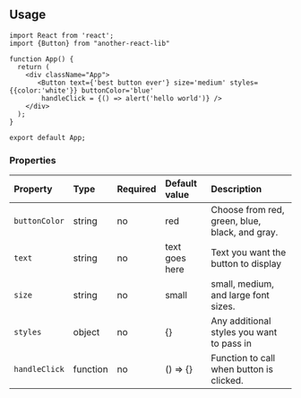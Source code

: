 ## Usage 

```
import React from 'react';
import {Button} from "another-react-lib" 

function App() {
  return (
    <div className="App">
       <Button text={'best button ever'} size='medium' styles={{color:'white'}} buttonColor='blue'
        handleClick = {() => alert('hello world')} />
    </div>
  );
}

export default App;
```

### Properties

Property | Type | Required | Default value | Description
:--- | :--- | :--- | :--- | :---
`buttonColor`|string|no|red| Choose from red, green, blue, black, and gray. 
`text`|string|no|text goes here| Text you want the button to display
`size`|string|no|small| small, medium, and large font sizes.
`styles`|object|no|{}|Any additional styles you want to pass in
`handleClick`|function|no| () => {}| Function to call when button is clicked.

